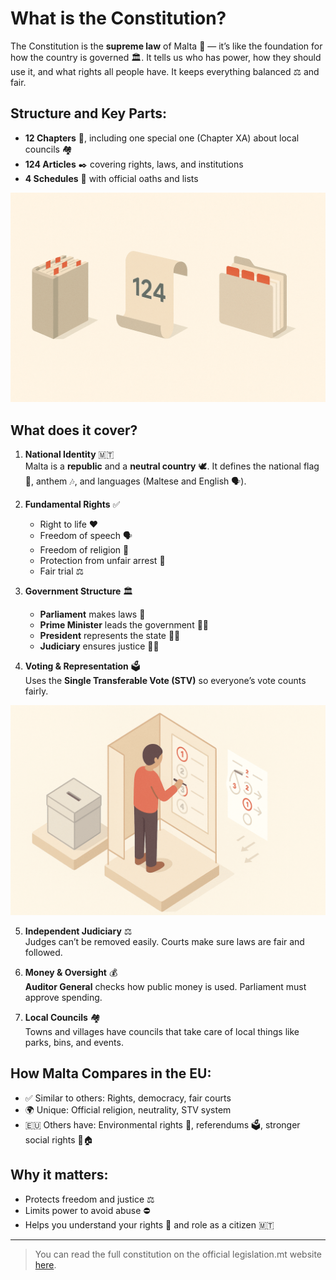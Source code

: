 # What is the Constitution?

The Constitution is the **supreme law** of Malta 📜 — it’s like the foundation for how the country is governed 🏛️. It tells us who has power, how they should use it, and what rights all people have. It keeps everything balanced ⚖️ and fair.

## Structure and Key Parts:

- **12 Chapters** 📘, including one special one (Chapter XA) about local councils 🏘️
- **124 Articles** ✒️ covering rights, laws, and institutions
- **4 Schedules** 📄 with official oaths and lists

![Scroll Articles Illustration](../../images/scroll-articles.png)

## What does it cover?

1. **National Identity** 🇲🇹  
   Malta is a **republic** and a **neutral country** 🕊️. It defines the national flag 🚩, anthem 🎶, and languages (Maltese and English 🗣️).

2. **Fundamental Rights** ✅

   - Right to life ❤️
   - Freedom of speech 🗣️
   - Freedom of religion 🙏
   - Protection from unfair arrest 🚫
   - Fair trial ⚖️

3. **Government Structure** 🏛️

   - **Parliament** makes laws 📜
   - **Prime Minister** leads the government 👨‍💼
   - **President** represents the state 👩‍⚖️
   - **Judiciary** ensures justice 🧑‍⚖️

4. **Voting & Representation** 🗳️  
   Uses the **Single Transferable Vote (STV)** so everyone’s vote counts fairly.

![Single Transferable Vote Illustration](../../images/single-transferable-vote.png)

5. **Independent Judiciary** ⚖️  
   Judges can’t be removed easily. Courts make sure laws are fair and followed.

6. **Money & Oversight** 💰  
   **Auditor General** checks how public money is used. Parliament must approve spending.

7. **Local Councils** 🏘️  
   Towns and villages have councils that take care of local things like parks, bins, and events.

## How Malta Compares in the EU:

- ✅ Similar to others: Rights, democracy, fair courts
- 🌍 Unique: Official religion, neutrality, STV system
- 🇪🇺 Others have: Environmental rights 🌿, referendums 🗳️, stronger social rights 🏥🏠

## Why it matters:

- Protects freedom and justice ⚖️
- Limits power to avoid abuse ⛔
- Helps you understand your rights 🧠 and role as a citizen 🇲🇹

---

> You can read the full constitution on the official legislation.mt website [here](https://legislation.mt/eli/const/eng).
